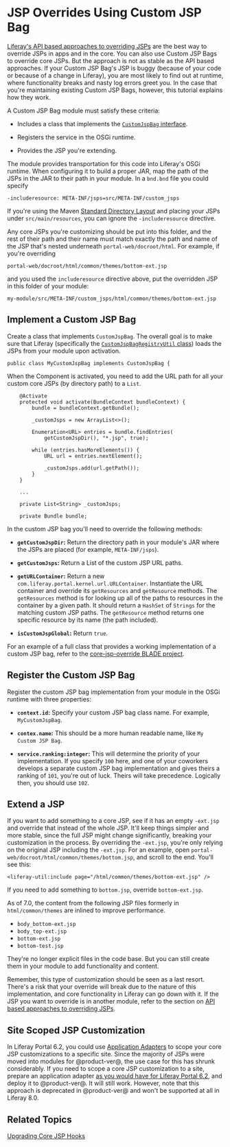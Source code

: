 # JSP Overrides Using Custom JSP Bag [](id=overriding-core-jsps)

[Liferay's API based approaches to overriding JSPs](/develop/tutorials/-/knowledge_base/7-0/overriding-jsps#using-portals-api-to-override-a-jsp)
are the best way to override JSPs in apps and in the core. You can also use
Custom JSP Bags to override core JSPs. But the approach is not as stable as the
API based approaches. If your Custom JSP Bag's JSP is buggy (because of your
code or because of a change in Liferay), you are most likely to find out at
runtime, where functionality breaks and nasty log errors greet you. In the case
that you're maintaining existing Custom JSP Bags, however, this tutorial
explains how they work.

A Custom JSP Bag module must satisfy these criteria: 

-   Includes a class that implements the
    [`CustomJspBag` interface](@platform-ref@/7.0-latest/javadocs/portal-impl/com/liferay/portal/deploy/hot/CustomJspBag.html).

-   Registers the service in the OSGi runtime.

-   Provides the JSP you're extending.

The module provides transportation for this code into Liferay's OSGi runtime.
When configuring it to build a proper JAR, map the path of the JSPs in the JAR
to their path in your module. In a `bnd.bnd` file you could specify 

    -includeresource: META-INF/jsps=src/META-INF/custom_jsps

If you're using the Maven [Standard Directory Layout](https://maven.apache.org/guides/introduction/introduction-to-the-standard-directory-layout.html)
and placing your JSPs under `src/main/resources`, you can ignore the
`-includeresource` directive.

Any core JSPs you're customizing should be put into this folder, and the rest of
their path and their name must match exactly the path and name of the JSP
that's nested underneath `portal-web/docroot/html`. For example, if you're
overriding

    portal-web/docroot/html/common/themes/bottom-ext.jsp 

and you used the `includeresource` directive above, put the overridden JSP in
this folder of your module:

    my-module/src/META-INF/custom_jsps/html/common/themes/bottom-ext.jsp

## Implement a Custom JSP Bag [](id=implement-a-custom-jsp-bag)

Create a class that implements `CustomJspBag`. The overall goal is to make sure
that Liferay (specifically the
[`CustomJspBagRegistryUtil` class](@platform-ref@/7.0-latest/javadocs/portal-impl/com/liferay/portal/deploy/hot/CustomJspBagRegistryUtil.html))
loads the JSPs from your module upon activation.

    public class MyCustomJspBag implements CustomJspBag {

When the Component is activated, you need to add the URL path for all your custom
core JSPs (by directory path) to a `List`.

        @Activate
        protected void activate(BundleContext bundleContext) {
            bundle = bundleContext.getBundle();

            _customJsps = new ArrayList<>();

            Enumeration<URL> entries = bundle.findEntries(
                getCustomJspDir(), "*.jsp", true);

            while (entries.hasMoreElements()) {
                URL url = entries.nextElement();

                _customJsps.add(url.getPath());
            }
        }

        ...

        private List<String> _customJsps;

        private Bundle bundle;

In the custom JSP bag you'll need to override the following methods:

-  **`getCustomJspDir`:** Return the directory path in your
module's JAR where the JSPs are placed (for example, `META-INF/jsps`).

-  **`getCustomJsps`:** Return a List of the custom JSP URL paths.

-  **`getURLContainer`:** Return a new
   `com.liferay.portal.kernel.url.URLContainer`. Instantiate the URL container
and override its `getResources` and `getResource` methods. The `getResources`
method is for looking up all of the paths to resources in the container by a
given path. It should return a `HashSet` of `Strings` for the matching custom
JSP paths. The `getResource` method returns one specific resource by its name
(the path included).

-  **`isCustomJspGlobal`:** Return `true`.

For an example of a full class that provides a working implementation of a
custom JSP bag, refer to the
[core-jsp-override BLADE project](https://github.com/liferay/liferay-blade-samples/blob/master/gradle/overrides/core-jsp-override/src/main/java/com/liferay/blade/samples/corejsphook/BladeCustomJspBag.java).

## Register the Custom JSP Bag [](id=register-the-custom-jsp-bag)

Register the custom JSP bag implementation from your module in the OSGi runtime
with three properties:

-  **`context.id`:** Specify your custom JSP bag class name. For example,
   `MyCustomJspBag`.

-  **`contex.name`:** This should be a more human readable name, like `My Custom
   JSP Bag`.

-  **`service.ranking:integer`:** This will determine the priority of your
   implementation. If you specify `100` here, and one of your coworkers develops
a separate custom JSP bag implementation and gives theirs a ranking of `101`,
you're out of luck. Theirs will take precedence. Logically then, you should use
`102`.

## Extend a JSP [](id=extend-a-jsp)

If you want to add something to a core JSP, see if it has an empty `-ext.jsp`
and override that instead of the whole JSP. It'll keep things simpler and more
stable, since the full JSP might change significantly, breaking your
customization in the process. By overriding the `-ext.jsp`, you're only relying
on the original JSP including the `-ext.jsp`. For an example, open
`portal-web/docroot/html/common/themes/bottom.jsp`, and scroll to the end.
You'll see this:

    <liferay-util:include page="/html/common/themes/bottom-ext.jsp" />

If you need to add something to `bottom.jsp`, override `bottom-ext.jsp`. 

As of 7.0, the content from the following JSP files formerly in
`html/common/themes` are inlined to improve performance.
 
- `body_bottom-ext.jsp`
- `body_top-ext.jsp`
- `bottom-ext.jsp`
- `bottom-test.jsp`

They're no longer explicit files in the code base. But you can still create them
in your module to add functionality and content. 

Remember, this type of customization should be seen as a last resort. There's a
risk that your override will break due to the nature of this implementation, and
core functionality in Liferay can go down with it. If the JSP you want to
override is in another module, refer to the section on [API based approaches to overriding JSPs](/develop/tutorials/-/knowledge_base/7-0/overriding-jsps#using-portals-api-to-override-a-jsp).

## Site Scoped JSP Customization [](id=site-scoped-jsp-customization)

In Liferay Portal 6.2, you could use [Application Adapters](/develop/tutorials/-/knowledge_base/6-2/customizing-sites-and-site-templates-with-application-adapters) to scope your core JSP
customizations to a specific site. Since the majority of JSPs were moved into
modules for @product-ver@, the use case for this has shrunk considerably. If you
need to scope a core JSP customization to a site, prepare an application adapter
[as you would have for Liferay Portal 6.2](/develop/tutorials/-/knowledge_base/6-2/customizing-sites-and-site-templates-with-application-adapters), and deploy it to @product-ver@. It will still
work. However, note that this approach is deprecated in @product-ver@ and won't be
supported at all in Liferay 8.0.

<!-- Uncomment once we cover scoping to a site
If you're interested in scoping a module's JSP customization to a site, that's
another story. See the documentation on [using Dynamic Include](/develop/tutorials/-/knowledge_base/7-0/jsp-overrides-using-dynamic-includes).
-->

## Related Topics [](id=related-topics)

[Upgrading Core JSP Hooks](/develop/tutorials/-/knowledge_base/7-0/upgrading-core-jsp-hooks)

